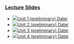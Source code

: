 ### [Lecture Slides](https://moodle.jku.at/jku/course/view.php?id=11759#section-4)


* [![](https://moodle.jku.at/jku/theme/image.php/classic/core/1600773234/f/pdf-24)Unit 1 (preliminary) Datei](https://moodle.jku.at/jku/mod/resource/view.php?id=4388124)
* [![](https://moodle.jku.at/jku/theme/image.php/classic/core/1600773234/f/pdf-24)Unit 2 (preliminary) Datei](https://moodle.jku.at/jku/mod/resource/view.php?id=4388125)
* [![](https://moodle.jku.at/jku/theme/image.php/classic/core/1600773234/f/pdf-24)Unit 3 (preliminary) Datei](https://moodle.jku.at/jku/mod/resource/view.php?id=4388126)
* [![](https://moodle.jku.at/jku/theme/image.php/classic/core/1600773234/f/pdf-24)Unit 4 (preliminary) Datei](https://moodle.jku.at/jku/mod/resource/view.php?id=4388312)

